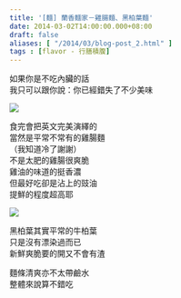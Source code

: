 ```yaml
---
title: '[麵] 蘭香麵家－雞腸麵、黑柏葉麵'
date: 2014-03-02T14:00:00.000+08:00
draft: false
aliases: [ "/2014/03/blog-post_2.html" ]
tags : [flavor - 行膳積腹]
---
```


如果你是不吃內臟的話  
我只可以跟你說：你已經錯失了不少美味  

![](/images/lanheung.jpg)

食完會把英文完美演繹的  
當然是平常不常有的雞腸麵  
（我知道冷了謝謝）  
不是太肥的雞腸很爽脆  
雞油的味道的挺香濃  
但最好吃卻是沾上的豉油  
提鮮的程度超高耶  

![](/images/lanheung1.jpg)

黑柏葉其實平常的牛柏葉  
只是沒有漂染過而已  
新鮮爽脆要的開又不會有渣  
  
麵條清爽亦不太帶鹼水  
整體來說算不錯吃
